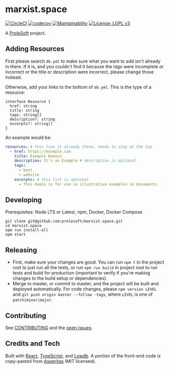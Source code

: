 # marxist.space

[![CircleCI](https://circleci.com/gh/prolesoft/marxist.space.svg?style=svg)](https://circleci.com/gh/prolesoft/marxist.space)
[![codecov](https://codecov.io/gh/prolesoft/marxist.space/branch/master/graph/badge.svg)](https://codecov.io/gh/prolesoft/marxist.space)
[![Maintainability](https://api.codeclimate.com/v1/badges/af5ebb6ca8951512bec3/maintainability)](https://codeclimate.com/github/prolesoft/marxist.space/maintainability)
[![License: LGPL v3](https://img.shields.io/badge/License-LGPL%20v3-blue.svg)](https://www.gnu.org/licenses/lgpl-3.0)

A [ProleSoft](https://prolesoft.github.io) project.

## Adding Resources

First please search `db.yml` to make sure what you want to add isn't already in
there. If it is, and you couldn't find it because the tags were incomplete or
incorrect or the title or description were incorrect, please change those instead.

Otherwise, add your links to the bottom of `db.yml`. This is the type of a
resource:

```
interface Resource {
  href: string
  title: string
  tags: string[]
  description?: string
  excerpts?: string[]
}
```

An example would be:

```yaml
resources: # this line is already there, needs to stay at the top
  - href: https://example.com
    title: Example Domain
    description: It's an Example # description is optional
    tags:
      - best
      - website
    excerpts: # this list is optional
      - This domin is for use in illustrative examples in documents.
```

## Developing

Prerequisites: Node LTS or Latest, npm, Docker, Docker Compose

```shell
git clone git@github.com:prolesoft/marxist.space.git
cd marxist.space
npm run install-all
npm start
```

## Releasing

* First, make sure your changes are good. You can run `npm t` in the project
  root to just run all the tests, or run `npm run build` in project root to run
  tests and build for production (important to verify if you're making changes
  to the build setup or dependencies).
* Merge to master, or commit to master, and the project will be built and
  deployed automatically. For code changes, please `npm version LEVEL` and
  `git push origin master --follow -tags`, where `LEVEL` is one of
  `patch|minor|major`.

## Contributing

See [CONTRIBUTING](./.github/CONTRIBUTING.md) and the
[open issues](https://github.com/prolesoft/marxist.space/issues?q=is%3Aissue+is%3Aopen+sort%3Aupdated-desc).

## Credits and Tech

Built with [React](https://reactjs.org/),
[TypeScript](https://www.typescriptlang.org/),
and [Lowdb](https://github.com/typicode/lowdb).
A portion of the front-end code is copy-pasted from
[Asperitas](https://github.com/d11z/asperitas) (MIT licensed).
